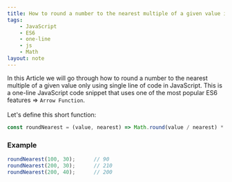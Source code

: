 ```yaml
---
title: How to round a number to the nearest multiple of a given value in JavaScript
tags:
    - JavaScript
    - ES6
    - one-line
    - js
    - Math
layout: note
---
```




In this Article we will go through how to round a number to the nearest multiple of a given value only using single line of code in JavaScript.
This is a one-line JavaScript code snippet that uses one of the most popular ES6 features => `Arrow Function`.
<br/>
<br/>
Let's define this short function:

```js {.wrap}
const roundNearest = (value, nearest) => Math.round(value / nearest) * nearest;
```

### Example

```js {.wrap}
roundNearest(100, 30);      // 90
roundNearest(200, 30);      // 210
roundNearest(200, 40);      // 200
```